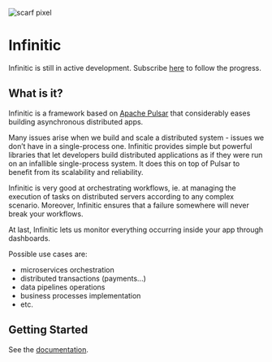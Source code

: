 ![scarf pixel](https://static.scarf.sh/a.png?x-pxid=b7a9c0b3-ae8b-4e19-838b-36a40ee1cf96)

# Infinitic

Infinitic is still in active development. Subscribe [here](https://infinitic.substack.com) to follow the progress.

## What is it?

Infinitic is a framework based on [Apache Pulsar](https://pulsar.apache.org/) that considerably eases building asynchronous distributed apps.

Many issues arise when we build and scale a distributed system - issues we don’t have in a single-process one. Infinitic provides simple but powerful libraries that let developers build distributed applications as if they were run on an infallible single-process system. It does this on top of Pulsar to benefit from its scalability and reliability.

Infinitic is very good at orchestrating workflows, ie. at managing the execution of tasks on distributed servers according to any complex scenario. Moreover, Infinitic ensures that a failure somewhere will never break your workflows.

At last, Infinitic lets us monitor everything occurring inside your app through dashboards.

Possible use cases are:

- microservices orchestration
- distributed transactions (payments...)
- data pipelines operations
- business processes implementation
- etc.

## Getting Started

See the [documentation](https://docs.infinitic.io).
